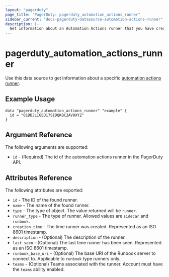 ```yaml
---
layout: "pagerduty"
page_title: "PagerDuty: pagerduty_automation_actions_runner"
sidebar_current: "docs-pagerduty-datasource-automation-actions-runner"
description: |-
  Get information about an Automation Actions runner that you have created.
---
```


# pagerduty\_automation\_actions\_runner

Use this data source to get information about a specific [automation actions runner][1].

## Example Usage

```hcl
data "pagerduty_automation_actions_runner" "example" {
  id = "01DBJLIGED17S1DQKQC2AV8XYZ" 
}
```

## Argument Reference

The following arguments are supported:

* `id` - (Required) The id of the automation actions runner in the PagerDuty API.

## Attributes Reference

The following attributes are exported:

* `id` - The ID of the found runner.
* `name` - The name of the found runner.
* `type` - The type of object. The value returned will be `runner`.
* `runner_type` - The type of runner. Allowed values are `sidecar` and `runbook`.
* `creation_time` - The time runner was created. Represented as an ISO 8601 timestamp.
* `description` - (Optional) The description of the runner.
* `last_seen` - (Optional) The last time runner has been seen. Represented as an ISO 8601 timestamp.
* `runbook_base_uri` - (Optional) The base URI of the Runbook server to connect to. Applicable to `runbook` type runners only.
* `teams` - (Optional) Teams associated with the runner. Account must have the `teams` ability enabled.

[1]: https://developer.pagerduty.com/api-reference/aace61f84cbd0-get-an-automation-action-runner
